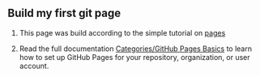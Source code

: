 ## Build my first git page

1. This page was build according to the simple tutorial on [pages](https://pages.github.com/)

2. Read the full documentation [Categories/GitHub Pages Basics](https://help.github.com/categories/20/articles) to learn how to set up GitHub Pages for your repository, organization, or user account. 